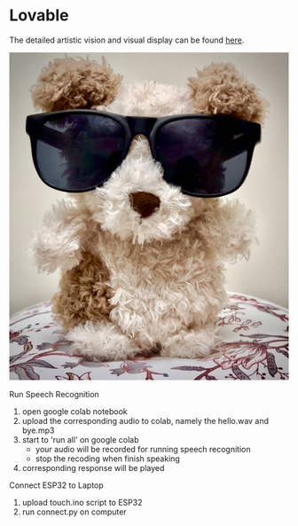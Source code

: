 # Lovable



The detailed artistic vision and visual display can be found [here](https://volcano-reason-144.notion.site/Lovable-Robot-s-Love-31582419b5ff4f17adb28b91c18dea4b).

![doggie](doggie.jpg)


Run Speech Recognition

1. open google colab notebook
2. upload the corresponding audio to colab, namely the hello.wav and bye.mp3
3. start to 'run all' on google colab
      - your audio will be recorded for running speech recognition
      - stop the recoding when finish speaking
4. corresponding response will be played




Connect ESP32 to Laptop

1. upload touch.ino script to ESP32
2. run connect.py on computer
